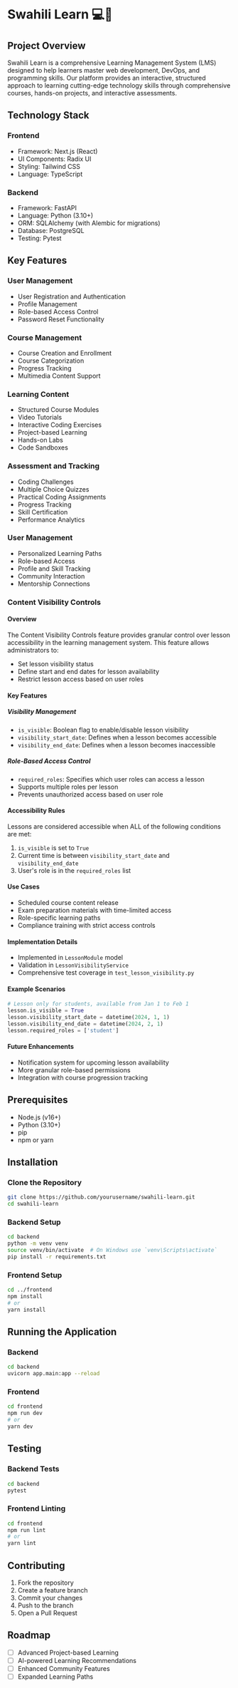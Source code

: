 # Swahili Learn 💻🚀

## Project Overview

Swahili Learn is a comprehensive Learning Management System (LMS) designed to help learners master web development, DevOps, and programming skills. Our platform provides an interactive, structured approach to learning cutting-edge technology skills through comprehensive courses, hands-on projects, and interactive assessments.

## Technology Stack

### Frontend
- Framework: Next.js (React)
- UI Components: Radix UI
- Styling: Tailwind CSS
- Language: TypeScript

### Backend
- Framework: FastAPI
- Language: Python (3.10+)
- ORM: SQLAlchemy (with Alembic for migrations)
- Database: PostgreSQL
- Testing: Pytest

## Key Features

### User Management
- User Registration and Authentication
- Profile Management
- Role-based Access Control
- Password Reset Functionality

### Course Management
- Course Creation and Enrollment
- Course Categorization
- Progress Tracking
- Multimedia Content Support

### Learning Content
- Structured Course Modules
- Video Tutorials
- Interactive Coding Exercises
- Project-based Learning
- Hands-on Labs
- Code Sandboxes

### Assessment and Tracking
- Coding Challenges
- Multiple Choice Quizzes
- Practical Coding Assignments
- Progress Tracking
- Skill Certification
- Performance Analytics

### User Management
- Personalized Learning Paths
- Role-based Access
- Profile and Skill Tracking
- Community Interaction
- Mentorship Connections

### Content Visibility Controls
#### Overview
The Content Visibility Controls feature provides granular control over lesson accessibility in the learning management system. This feature allows administrators to:

- Set lesson visibility status
- Define start and end dates for lesson availability
- Restrict lesson access based on user roles

#### Key Features

##### Visibility Management
- `is_visible`: Boolean flag to enable/disable lesson visibility
- `visibility_start_date`: Defines when a lesson becomes accessible
- `visibility_end_date`: Defines when a lesson becomes inaccessible

##### Role-Based Access Control
- `required_roles`: Specifies which user roles can access a lesson
- Supports multiple roles per lesson
- Prevents unauthorized access based on user role

#### Accessibility Rules
Lessons are considered accessible when ALL of the following conditions are met:
1. `is_visible` is set to `True`
2. Current time is between `visibility_start_date` and `visibility_end_date`
3. User's role is in the `required_roles` list

#### Use Cases
- Scheduled course content release
- Exam preparation materials with time-limited access
- Role-specific learning paths
- Compliance training with strict access controls

#### Implementation Details
- Implemented in `LessonModule` model
- Validation in `LessonVisibilityService`
- Comprehensive test coverage in `test_lesson_visibility.py`

#### Example Scenarios
```python
# Lesson only for students, available from Jan 1 to Feb 1
lesson.is_visible = True
lesson.visibility_start_date = datetime(2024, 1, 1)
lesson.visibility_end_date = datetime(2024, 2, 1)
lesson.required_roles = ['student']
```

#### Future Enhancements
- Notification system for upcoming lesson availability
- More granular role-based permissions
- Integration with course progression tracking

## Prerequisites

- Node.js (v16+)
- Python (3.10+)
- pip
- npm or yarn

## Installation

### Clone the Repository
```bash
git clone https://github.com/yourusername/swahili-learn.git
cd swahili-learn
```

### Backend Setup
```bash
cd backend
python -m venv venv
source venv/bin/activate  # On Windows use `venv\Scripts\activate`
pip install -r requirements.txt
```

### Frontend Setup
```bash
cd ../frontend
npm install
# or
yarn install
```

## Running the Application

### Backend
```bash
cd backend
uvicorn app.main:app --reload
```

### Frontend
```bash
cd frontend
npm run dev
# or
yarn dev
```

## Testing

### Backend Tests
```bash
cd backend
pytest
```

### Frontend Linting
```bash
cd frontend
npm run lint
# or
yarn lint
```


## Contributing

1. Fork the repository
2. Create a feature branch
3. Commit your changes
4. Push to the branch
5. Open a Pull Request



## Roadmap

- [ ] Advanced Project-based Learning
- [ ] AI-powered Learning Recommendations
- [ ] Enhanced Community Features
- [ ] Expanded Learning Paths
